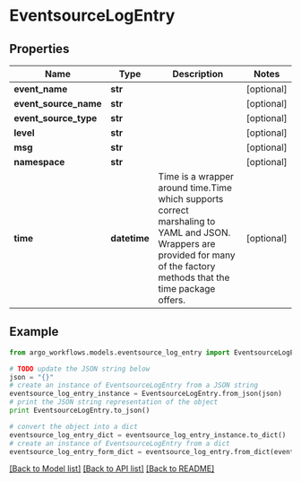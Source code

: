 # EventsourceLogEntry


## Properties

Name | Type | Description | Notes
------------ | ------------- | ------------- | -------------
**event_name** | **str** |  | [optional] 
**event_source_name** | **str** |  | [optional] 
**event_source_type** | **str** |  | [optional] 
**level** | **str** |  | [optional] 
**msg** | **str** |  | [optional] 
**namespace** | **str** |  | [optional] 
**time** | **datetime** | Time is a wrapper around time.Time which supports correct marshaling to YAML and JSON.  Wrappers are provided for many of the factory methods that the time package offers. | [optional] 

## Example

```python
from argo_workflows.models.eventsource_log_entry import EventsourceLogEntry

# TODO update the JSON string below
json = "{}"
# create an instance of EventsourceLogEntry from a JSON string
eventsource_log_entry_instance = EventsourceLogEntry.from_json(json)
# print the JSON string representation of the object
print EventsourceLogEntry.to_json()

# convert the object into a dict
eventsource_log_entry_dict = eventsource_log_entry_instance.to_dict()
# create an instance of EventsourceLogEntry from a dict
eventsource_log_entry_form_dict = eventsource_log_entry.from_dict(eventsource_log_entry_dict)
```
[[Back to Model list]](../README.md#documentation-for-models) [[Back to API list]](../README.md#documentation-for-api-endpoints) [[Back to README]](../README.md)


